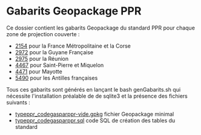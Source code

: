 # Gabarits Geopackage PPR

Ce dossier contient les gabarits Geopackage du standard PPR pour chaque zone de projection couverte :

- [2154](./2154) pour la France Métropolitaine et la Corse
- [2972](./2972) pour la Guyane Française
- [2975](./2975) pour la Réunion
- [4467](./4467) pour Saint-Pierre et Miquelon
- [4471](./4471) pour Mayotte
- [5490](./5490) pour les Antilles françaises


Tous ces gabarits sont générés en lançant le bash genGabarits.sh qui nécessite l'installation préalable de de sqlite3 et la présence des fichiers suivants :

- [typeppr_codegasparppr-vide.gpkg](typeppr_codegasparppr-vide.gpkg) fichier Geopackage minimal
- [typeppr_codegasparppr.sql](typeppr_codegasparppr.sql) code SQL de création des tables du standard

